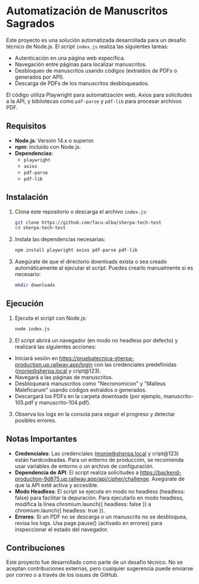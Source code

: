 # Automatización de Manuscritos Sagrados

Este proyecto es una solución automatizada desarrollada para un desafío técnico de Node.js. El script `index.js` realiza las siguientes tareas:

- Autenticación en una página web específica.
- Navegación entre páginas para localizar manuscritos.
- Desbloqueo de manuscritos usando códigos (extraídos de PDFs o generados por API).
- Descarga de PDFs de los manuscritos desbloqueados.

El código utiliza Playwright para automatización web, Axios para solicitudes a la API, y bibliotecas como `pdf-parse` y `pdf-lib` para procesar archivos PDF.

## Requisitos

- **Node.js**: Versión 14.x o superior.
- **npm**: Incluido con Node.js.
- **Dependencias**:
  - `playwright`
  - `axios`
  - `pdf-parse`
  - `pdf-lib`

## Instalación

1. Clona este repositorio o descarga el archivo `index.js`:
    ```bash
    git clone https://github.com/facu-alba/sherpa-tech-test
    cd sherpa-tech-test
    ```
2. Instala las dependencias necesarias:
    ```bash
    npm install playwright axios pdf-parse pdf-lib
    ```
3. Asegúrate de que el directorio downloads exista o sea creado automáticamente al ejecutar el script. Puedes crearlo manualmente si es necesario:
    ```bash
    mkdir downloads
    ```

## Ejecución

1. Ejecuta el script con Node.js:
    ```bash
    node index.js
    ```
2. El script abrirá un navegador (en modo no headless por defecto) y realizará las siguientes acciones:
  * Iniciará sesión en https://pruebatecnica-sherpa-production.up.railway.app/login con las credenciales predefinidas (monje@sherpa.local y cript@123).
  * Navegará a las páginas de manuscritos.
  * Desbloqueará manuscritos como "Necronomicon" y "Malleus Maleficarum" usando códigos extraídos o generados.
  * Descargará los PDFs en la carpeta downloads (por ejemplo, manuscrito-105.pdf y manuscrito-104.pdf).
3. Observa los logs en la consola para seguir el progreso y detectar posibles errores.

## Notas Importantes

* **Credenciales**: Las credenciales (monje@sherpa.local y cript@123) están hardcodeadas. Para un entorno de producción, se recomienda usar variables de entorno o un archivo de configuración.
* **Dependencia de API**: El script realiza solicitudes a https://backend-production-9d875.up.railway.app/api/cipher/challenge. Asegúrate de que la API esté activa y accesible.
* **Modo Headless**: El script se ejecuta en modo no headless (headless: false) para facilitar la depuración. Para ejecutarlo en modo headless, modifica la línea chromium.launch({ headless: false }) a chromium.launch({ headless: true }).
* **Errores**: Si un PDF no se descarga o un manuscrito no se desbloquea, revisa los logs. Usa page.pause() (activado en errores) para inspeccionar el estado del navegador.

## Contribuciones

Este proyecto fue desarrollado como parte de un desafío técnico. No se aceptan contribuciones externas, pero cualquier sugerencia puede enviarse por correo o a través de los issues de GitHub.

